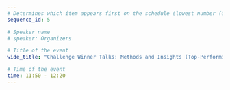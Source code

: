 ```yaml
---
# Determines which item appears first on the schedule (lowest number (0) appears first)
sequence_id: 5

# Speaker name
# speaker: Organizers

# Title of the event
wide_title: "Challenge Winner Talks: Methods and Insights (Top-Performing Teams)"

# Time of the event
time: 11:50 - 12:20
---
```

